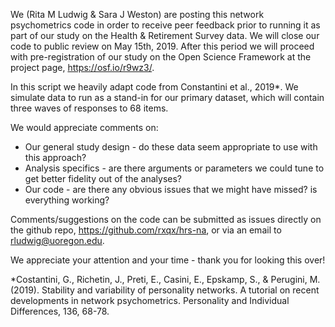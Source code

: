 We (Rita M Ludwig & Sara J Weston) are posting this network psychometrics code in order to receive peer feedback prior to running it as part of our study on the Health & Retirement Survey data. We will close our code to public review on May 15th, 2019. After this period we will proceed with pre-registration of our study on the Open Science Framework at the project page, https://osf.io/r9wz3/.

In this script we heavily adapt code from Constantini et al., 2019*. We simulate data to run as a stand-in for our primary dataset, which will contain three waves of responses to 68 items. 

We would appreciate comments on:
* Our general study design - do these data seem appropriate to use with this approach?
* Analysis specifics - are there arguments or parameters we could tune to get better fidelity out of the analyses?
* Our code - are there any obvious issues that we might have missed? is everything working?

Comments/suggestions on the code can be submitted as issues directly on the github repo, https://github.com/rxqx/hrs-na, or via an email to rludwig@uoregon.edu.

We appreciate your attention and your time - thank you for looking this over!

*Costantini, G., Richetin, J., Preti, E., Casini, E., Epskamp, S., & Perugini, M. (2019). Stability and variability of personality networks. A tutorial on recent developments in network psychometrics. Personality and Individual Differences, 136, 68-78.
